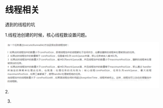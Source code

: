 # 线程相关
遇到的线程的坑

1.线程池创建的时候，核心线程数设置问题。

![Image text](https://github.com/qh-hub/thread_poll/blob/master/threadpool/src/main/resources/static/pool.jpg)
2.

3.






 
